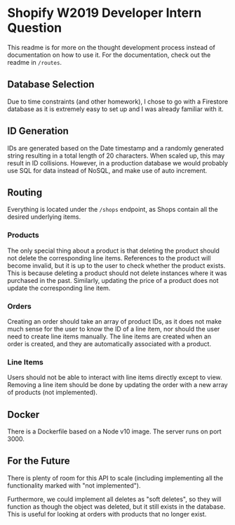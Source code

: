 # Shopify W2019 Developer Intern Question

This readme is for more on the thought development process instead of documentation on how to use it. For the documentation, check out the readme in `/routes`.

## Database Selection

Due to time constraints (and other homework), I chose to go with a Firestore database as it is extremely easy to set up and I was already familiar with it.

## ID Generation

IDs are generated based on the Date timestamp and a randomly generated string resulting in a total length of 20 characters. When scaled up, this may result in ID collisions. However, in a production database we would probably use SQL for data instead of NoSQL, and make use of auto increment.

## Routing

Everything is located under the `/shops` endpoint, as Shops contain all the desired underlying items.

### Products

The only special thing about a product is that deleting the product should not delete the corresponding line items. References to the product will become invalid, but it is up to the user to check whether the product exists. This is because deleting a product should not delete instances where it was purchased in the past. Similarly, updating the price of a product does not update the corresponding line item.

### Orders

Creating an order should take an array of product IDs, as it does not make much sense for the user to know the ID of a line item, nor should the user need to create line items manually. The line items are created when an order is created, and they are automatically associated with a product.

### Line Items

Users should not be able to interact with line items directly except to view. Removing a line item should be done by updating the order with a new array of products (not implemented).

## Docker

There is a Dockerfile based on a Node v10 image. The server runs on port 3000.

## For the Future

There is plenty of room for this API to scale (including implementing all the functionality marked with "not implemented").

Furthermore, we could implement all deletes as "soft deletes", so they will function as though the object was deleted, but it still exists in the database. This is useful for looking at orders with products that no longer exist.